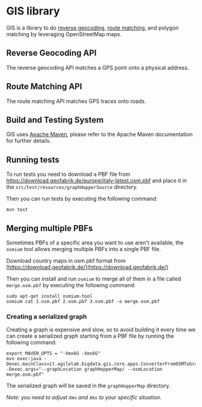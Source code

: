 # GIS library

GIS is a library to do [reverse geocoding](#reverse-geocoding-api), [route matching](#route-matching-api), and polygon
matching by leveraging OpenStreetMap maps.

## Reverse Geocoding API

The reverse geocoding API matches a GPS point onto a physical address.

## Route Matching API

The route matching API matches GPS traces onto roads.

## Build and Testing System

GIS uses [Apache Maven](https://maven.apache.org/), please refer to the Apache Maven documentation for further details.

## Running tests

To run tests you need to download a PBF file from https://download.geofabrik.de/europe/italy-latest.osm.pbf and place it
in the `src/test/resources/graphHopperSource` directory.

Then you can run tests by executing the following command:

```shell
mvn test
```

## Merging multiple PBFs

Sometimes PBFs of a specific area you want to use aren't available, the `osmium` tool allows merging multiple PBFs into
a single PBF file.

Download country maps in osm.pbf format from [https://download.geofabrik.de/](https://download.geofabrik.de/)

Then you can install and run `osmium` to merge all of them in a file called `merge.osm.pbf` by executing the following
command:

```shell
sudo apt-get install osmium-tool
osmium cat 1.osm.pbf 2.osm.pbf 3.osm.pbf -o merge.osm.pbf
```

### Creating a serialized graph

Creating a graph is expensive and slow, so to avoid building it every time we can create a serialized graph starting
from a PBF file by running the following command:

```shell
export MAVEN_OPTS = "-Xmx6G -Xms6G"
mvn exec:java -Dexec.mainClass=it.agilelab.bigdata.gis.core.apps.ConverterFromOSMToGraphHopperMap -Dexec.args="--graphLocation graphHopperMap/ --osmLocation merge.osm.pbf"
```

The serialized graph will be saved in the `graphHopperMap` directory.

_Note: you need to adjust `Xmx` and `Xms` to your specific situation._